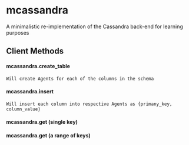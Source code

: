 # mcassandra
A minimalistic re-implementation of the Cassandra back-end for learning purposes

## Client Methods

#### mcassandra.create_table  
    Will create Agents for each of the columns in the schema
#### mcassandra.insert  
    Will insert each column into respective Agents as {primany_key, column_value}
#### mcassandra.get (single key)
#### mcassandra.get (a range of keys)
    
